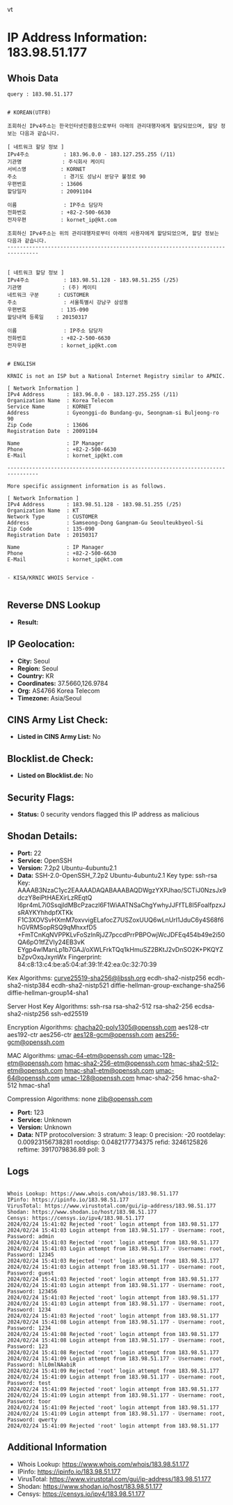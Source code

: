 vt
# IP Address Information: 183.98.51.177

## Whois Data
```
query : 183.98.51.177


# KOREAN(UTF8)

조회하신 IPv4주소는 한국인터넷진흥원으로부터 아래의 관리대행자에게 할당되었으며, 할당 정보는 다음과 같습니다.

[ 네트워크 할당 정보 ]
IPv4주소           : 183.96.0.0 - 183.127.255.255 (/11)
기관명             : 주식회사 케이티
서비스명           : KORNET
주소               : 경기도 성남시 분당구 불정로 90
우편번호           : 13606
할당일자           : 20091104

이름               : IP주소 담당자
전화번호           : +82-2-500-6630
전자우편           : kornet_ip@kt.com

조회하신 IPv4주소는 위의 관리대행자로부터 아래의 사용자에게 할당되었으며, 할당 정보는 다음과 같습니다.
--------------------------------------------------------------------------------


[ 네트워크 할당 정보 ]
IPv4주소           : 183.98.51.128 - 183.98.51.255 (/25)
기관명             : (주) 케이티
네트워크 구분      : CUSTOMER
주소               : 서울특별시 강남구 삼성동
우편번호           : 135-090
할당내역 등록일    : 20150317

이름               : IP주소 담당자
전화번호           : +82-2-500-6630
전자우편           : kornet_ip@kt.com


# ENGLISH

KRNIC is not an ISP but a National Internet Registry similar to APNIC.

[ Network Information ]
IPv4 Address       : 183.96.0.0 - 183.127.255.255 (/11)
Organization Name  : Korea Telecom
Service Name       : KORNET
Address            : Gyeonggi-do Bundang-gu, Seongnam-si Buljeong-ro 90
Zip Code           : 13606
Registration Date  : 20091104

Name               : IP Manager
Phone              : +82-2-500-6630
E-Mail             : kornet_ip@kt.com

--------------------------------------------------------------------------------

More specific assignment information is as follows.

[ Network Information ]
IPv4 Address       : 183.98.51.128 - 183.98.51.255 (/25)
Organization Name  : KT
Network Type       : CUSTOMER
Address            : Samseong-Dong Gangnam-Gu Seoulteukbyeol-Si
Zip Code           : 135-090
Registration Date  : 20150317

Name               : IP Manager
Phone              : +82-2-500-6630
E-Mail             : kornet_ip@kt.com


- KISA/KRNIC WHOIS Service -


```
## Reverse DNS Lookup
- **Result:** 

## IP Geolocation:
- **City:** Seoul
- **Region:** Seoul
- **Country:** KR
- **Coordinates:** 37.5660,126.9784
- **Org:** AS4766 Korea Telecom
- **Timezone:** Asia/Seoul

## CINS Army List Check:
- **Listed in CINS Army List:** 
No

## Blocklist.de Check:
- **Listed on Blocklist.de:** 
No

## Security Flags:
- **Status:** 0 security vendors flagged this IP address as malicious

## Shodan Details:
- **Port:** 22
- **Service:** OpenSSH
- **Version:** 7.2p2 Ubuntu-4ubuntu2.1
- **Data:** SSH-2.0-OpenSSH_7.2p2 Ubuntu-4ubuntu2.1
Key type: ssh-rsa
Key: AAAAB3NzaC1yc2EAAAADAQABAAABAQDWgzYXPJhao/SCTiJ0NzsJx9dczY8eiPtHAEXirLzREqtQ
l6pr4mL7i0SsqjldMBcPzaczl6F1WiAATNSaChgYwhyJJFfTL8I5FoalfpzxJsRAYKYhhdpfXTKk
F1C3XOVSvHXmM7oxvvigELafocZ7USZoxUUQ6wLnUrI1JduC6y4S68f6hGVRMSopRSQ9qMhxxfD5
+FmTCnKqNVPPKLvFoSzInRjJZ7pccdPrrPBPOwjWcJDFEq454b49e2i50QA6pO1tfZVIy24EB3vK
EYgp4wlManLp1b7GAJ/oXWLFrkTQq1kHmuSZ2BKtJ2vDnSO2K+PKQYZbZpvOxqJxynWx
Fingerprint: 84:c8:13:c4:be:a5:04:af:39:1f:42:ea:0c:32:70:39

Kex Algorithms:
	curve25519-sha256@libssh.org
	ecdh-sha2-nistp256
	ecdh-sha2-nistp384
	ecdh-sha2-nistp521
	diffie-hellman-group-exchange-sha256
	diffie-hellman-group14-sha1

Server Host Key Algorithms:
	ssh-rsa
	rsa-sha2-512
	rsa-sha2-256
	ecdsa-sha2-nistp256
	ssh-ed25519

Encryption Algorithms:
	chacha20-poly1305@openssh.com
	aes128-ctr
	aes192-ctr
	aes256-ctr
	aes128-gcm@openssh.com
	aes256-gcm@openssh.com

MAC Algorithms:
	umac-64-etm@openssh.com
	umac-128-etm@openssh.com
	hmac-sha2-256-etm@openssh.com
	hmac-sha2-512-etm@openssh.com
	hmac-sha1-etm@openssh.com
	umac-64@openssh.com
	umac-128@openssh.com
	hmac-sha2-256
	hmac-sha2-512
	hmac-sha1

Compression Algorithms:
	none
	zlib@openssh.com


- **Port:** 123
- **Service:** Unknown
- **Version:** Unknown
- **Data:** NTP
protocolversion: 3
stratum: 3
leap: 0
precision: -20
rootdelay: 0.00923156738281
rootdisp: 0.0482177734375
refid: 3246125826
reftime: 3917079836.89
poll: 3



## Logs
```

Whois Lookup: https://www.whois.com/whois/183.98.51.177
IPinfo: https://ipinfo.io/183.98.51.177
VirusTotal: https://www.virustotal.com/gui/ip-address/183.98.51.177
Shodan: https://www.shodan.io/host/183.98.51.177
Censys: https://censys.io/ipv4/183.98.51.177
2024/02/24 15:41:02 Rejected 'root' login attempt from 183.98.51.177
2024/02/24 15:41:03 Login attempt from 183.98.51.177 - Username: root, Password: admin
2024/02/24 15:41:03 Rejected 'root' login attempt from 183.98.51.177
2024/02/24 15:41:03 Login attempt from 183.98.51.177 - Username: root, Password: 12345
2024/02/24 15:41:03 Rejected 'root' login attempt from 183.98.51.177
2024/02/24 15:41:03 Login attempt from 183.98.51.177 - Username: root, Password: guest
2024/02/24 15:41:03 Rejected 'root' login attempt from 183.98.51.177
2024/02/24 15:41:03 Login attempt from 183.98.51.177 - Username: root, Password: 123456
2024/02/24 15:41:03 Rejected 'root' login attempt from 183.98.51.177
2024/02/24 15:41:03 Login attempt from 183.98.51.177 - Username: root, Password: 1234
2024/02/24 15:41:03 Rejected 'root' login attempt from 183.98.51.177
2024/02/24 15:41:08 Login attempt from 183.98.51.177 - Username: root, Password: 1234
2024/02/24 15:41:08 Rejected 'root' login attempt from 183.98.51.177
2024/02/24 15:41:08 Login attempt from 183.98.51.177 - Username: root, Password: 123
2024/02/24 15:41:08 Rejected 'root' login attempt from 183.98.51.177
2024/02/24 15:41:09 Login attempt from 183.98.51.177 - Username: root, Password: hlL0mlNAabiR
2024/02/24 15:41:09 Rejected 'root' login attempt from 183.98.51.177
2024/02/24 15:41:09 Login attempt from 183.98.51.177 - Username: root, Password: test
2024/02/24 15:41:09 Rejected 'root' login attempt from 183.98.51.177
2024/02/24 15:41:09 Login attempt from 183.98.51.177 - Username: root, Password: toor
2024/02/24 15:41:09 Rejected 'root' login attempt from 183.98.51.177
2024/02/24 15:41:09 Login attempt from 183.98.51.177 - Username: root, Password: qwerty
2024/02/24 15:41:09 Rejected 'root' login attempt from 183.98.51.177

```
## Additional Information
- Whois Lookup: https://www.whois.com/whois/183.98.51.177
- IPinfo: https://ipinfo.io/183.98.51.177
- VirusTotal: https://www.virustotal.com/gui/ip-address/183.98.51.177
- Shodan: https://www.shodan.io/host/183.98.51.177
- Censys: https://censys.io/ipv4/183.98.51.177

